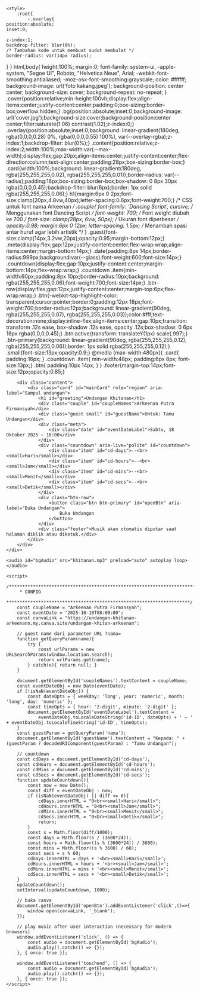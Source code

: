 <!doctype html>
<html lang="id">
<head>
    <meta charset="utf-8" />
    <meta name="viewport" content="width=device-width,initial-scale=1" />
    <title>Undangan — Sampul</title>
    <link rel="preconnect" href="https://fonts.googleapis.com">
    <link rel="preconnect" href="https://fonts.gstatic.com" crossorigin>
    <link href="https://fonts.googleapis.com/css2?family=Dancing+Script:wght@400..700&display=swap" rel="stylesheet">
    
    <style>
        :root{
            -.overlay{
    position:absolute;
    inset:0;

    z-index:1;
    backdrop-filter: blur(0%);
    /* Tambahan kode untuk membuat sudut membulat */
    border-radius: var(14px radius);
}
        }
        html,body{
            height:100%;
            margin:0;
            font-family: system-ui, -apple-system, "Segoe UI", Roboto, "Helvetica Neue", Arial;
            -webkit-font-smoothing:antialiased;
            -moz-osx-font-smoothing:grayscale;
            color: #ffffff;
            background-image: url('foto kakang.jpeg');
            background-position: center center;
            background-size: cover;
            background-repeat: no-repeat;
        }
        .cover{position:relative;min-height:100vh;display:flex;align-items:center;justify-content:center;padding:0;box-sizing:border-box;overflow:hidden;}
        .bg{position:absolute;inset:0;background-image: url('cover.jpg');background-size:cover;background-position:center center;filter:saturate(1.06) contrast(1.02);z-index:0;}
        .overlay{position:absolute;inset:0;background: linear-gradient(180deg, rgba(0,0,0,0.28) 0%, rgba(0,0,0,0.55) 100%), var(--overlay-rgba);z-index:1;backdrop-filter: blur(0%);}
        .content{position:relative;z-index:2;width:100%;max-width:var(--max-width);display:flex;gap:20px;align-items:center;justify-content:center;flex-direction:column;text-align:center;padding:28px;box-sizing:border-box;}
        .card{width:100%;background: linear-gradient(180deg, rgba(255,255,255,0.02), rgba(255,255,255,0.01));border-radius: var(--radius);padding:18px;box-sizing:border-box;box-shadow: 0 8px 30px rgba(0,0,0,0.45);backdrop-filter: blur(6px);border: 1px solid rgba(255,255,255,0.06);}
        h1{margin:6px 0 2px;font-size:clamp(20px,4.8vw,40px);letter-spacing:0.6px;font-weight:700;}
        /* CSS untuk font nama Arkeenan */
        .couple{
            font-family: 'Dancing Script', cursive; /* Menggunakan font Dancing Script */
            font-weight: 700; /* Font weight diubah ke 700 */
            font-size: clamp(28px, 6vw, 50px); /* Ukuran font diperbesar */
            opacity:0.98;
            margin:6px 0 12px;
            letter-spacing: 1.5px; /* Menambah spasi antar huruf agar lebih artistik */
        }
        .guest{font-size:clamp(14px,3.2vw,20px);opacity:0.95;margin-bottom:12px;}
        .meta{display:flex;gap:12px;justify-content:center;flex-wrap:wrap;align-items:center;margin-bottom:14px;}
        .date{padding:8px 14px;border-radius:999px;background:var(--glass);font-weight:600;font-size:14px;}
        .countdown{display:flex;gap:10px;justify-content:center;margin-bottom:14px;flex-wrap:wrap;}
        .countdown .item{min-width:60px;padding:8px 10px;border-radius:10px;background: rgba(255,255,255,0.06);font-weight:700;font-size:14px;}
        .btn-row{display:flex;gap:12px;justify-content:center;margin-top:6px;flex-wrap:wrap;}
        .btn{-webkit-tap-highlight-color: transparent;cursor:pointer;border:0;padding:12px 18px;font-weight:700;border-radius:12px;background: linear-gradient(90deg, rgba(255,255,255,0.07), rgba(255,255,255,0.03));color:#fff;text-decoration:none;display:inline-flex;align-items:center;gap:10px;transition: transform .12s ease, box-shadow .12s ease, opacity .12s;box-shadow: 0 6px 18px rgba(0,0,0,0.45);}
        .btn:active{transform: translateY(1px) scale(.997);}
        .btn-primary{background: linear-gradient(90deg, rgba(255,255,255,0.12), rgba(255,255,255,0.06));border: 1px solid rgba(255,255,255,0.12);}
        .small{font-size:13px;opacity:0.9;}
        @media (max-width:480px){
            .card{ padding:16px; }
            .countdown .item{ min-width:48px; padding:6px 8px; font-size:13px;}
            .btn{ padding:10px 14px; }
        }
        .footer{margin-top:14px;font-size:12px;opacity:0.85;}
    </style>
</head>
<body>
    <div class="cover" role="main">
        <div class="bg" aria-hidden="true"></div>
        <div class="overlay" aria-hidden="true"></div>

        <div class="content">
            <div class="card" id="mainCard" role="region" aria-label="Sampul undangan">
                <h1 id="greeting">Undangan Khitanan</h1>
                <div class="couple" id="coupleNames">Arkeenan Putra Firmansyah</div>
                <div class="guest small" id="guestName">Untuk: Tamu Undangan</div>
                <div class="meta">
                    <div class="date" id="eventDateLabel">Sabtu, 18 Oktober 2025 — 18:00</div>
                </div>
                <div class="countdown" aria-live="polite" id="countdown">
                    <div class="item" id="cd-days">--<br><small>Hari</small></div>
                    <div class="item" id="cd-hours">--<br><small>Jam</small></div>
                    <div class="item" id="cd-mins">--<br><small>Menit</small></div>
                    <div class="item" id="cd-secs">--<br><small>Detik</small></div>
                </div>
                <div class="btn-row">
                    <button class="btn btn-primary" id="openBtn" aria-label="Buka Undangan">
                        Buka Undangan
                    </button>
                </div>
                <div class="footer">Musik akan otomatis diputar saat halaman diklik atau diketuk.</div>
            </div>
        </div>
    </div>

    <audio id="bgAudio" src="khitanan.mp3" preload="auto" autoplay loop></audio>

    <script>
        /**********************************************************************
         * CONFIG
         *********************************************************************/
        const coupleName = "Arkeenan Putra Firmansyah";
        const eventDate = "2025-10-18T08:00:00"; 
        const canvaLink = "https://undangan-khitanan-arkeenann.my.canva.site/undangan-khitan-arkeenan";

        // guest name dari parameter URL ?nama=
        function getQueryParam(name){
            try {
                const urlParams = new URLSearchParams(window.location.search);
                return urlParams.get(name);
            } catch(e){ return null; }
        }

        document.getElementById('coupleNames').textContent = coupleName;
        const eventDateObj = new Date(eventDate);
        if (!isNaN(eventDateObj)) {
            const dateOpts = { weekday: 'long', year: 'numeric', month: 'long', day: 'numeric' };
            const timeOpts = { hour: '2-digit', minute: '2-digit' };
            document.getElementById('eventDateLabel').textContent =
                eventDateObj.toLocaleDateString('id-ID', dateOpts) + ' — ' + eventDateObj.toLocaleTimeString('id-ID', timeOpts);
        }
        const guestParam = getQueryParam('nama');
        document.getElementById('guestName').textContent = "Kepada: " + (guestParam ? decodeURIComponent(guestParam) : "Tamu Undangan");

        // countdown
        const cdDays = document.getElementById('cd-days');
        const cdHours = document.getElementById('cd-hours');
        const cdMins = document.getElementById('cd-mins');
        const cdSecs = document.getElementById('cd-secs');
        function updateCountdown(){
            const now = new Date();
            const diff = eventDateObj - now;
            if (isNaN(eventDateObj) || diff <= 0){
                cdDays.innerHTML = "0<br><small>Hari</small>";
                cdHours.innerHTML = "0<br><small>Jam</small>";
                cdMins.innerHTML = "0<br><small>Menit</small>";
                cdSecs.innerHTML = "0<br><small>Detik</small>";
                return;
            }
            const s = Math.floor(diff/1000);
            const days = Math.floor(s / (3600*24));
            const hours = Math.floor((s % (3600*24)) / 3600);
            const mins = Math.floor((s % 3600) / 60);
            const secs = s % 60;
            cdDays.innerHTML = days + '<br><small>Hari</small>';
            cdHours.innerHTML = hours + '<br><small>Jam</small>';
            cdMins.innerHTML = mins + '<br><small>Menit</small>';
            cdSecs.innerHTML = secs + '<br><small>Detik</small>';
        }
        updateCountdown();
        setInterval(updateCountdown, 1000);

        // buka canva
        document.getElementById('openBtn').addEventListener('click',()=>{
            window.open(canvaLink, '_blank');
        });

        // play music after user interaction (necessary for modern browsers)
        window.addEventListener('click', () => {
            const audio = document.getElementById('bgAudio');
            audio.play().catch(() => {});
        }, { once: true });

        window.addEventListener('touchend', () => {
            const audio = document.getElementById('bgAudio');
            audio.play().catch(() => {});
        }, { once: true });
    </script>
</body>
</html>
